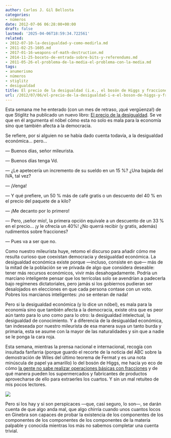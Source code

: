 ```yaml
---
author: Carlos J. Gil Bellosta
categories:
- números
date: 2012-07-06 06:28:00+00:00
draft: false
lastmod: '2025-04-06T18:59:34.722561'
related:
- 2012-07-10-la-desigualdad-y-como-medirla.md
- 2011-02-25-1605.md
- 2017-01-16-weapons-of-math-destruction.md
- 2014-11-25-boceto-de-entrada-sobre-bits-y-referendums.md
- 2011-05-26-el-problema-de-la-media-el-problema-con-la-media.md
tags:
- anumerismo
- números
- stiglitz
- desigualdad
title: El precio de la desigualdad (i.e., el bosón de Higgs y fracciones)
url: /2012/07/06/el-precio-de-la-desigualdad-i-e-el-boson-de-higgs-y-fracciones/
---
```


Esta semana me he enterado (con un mes de retraso, ¡qué vergüenza!) de que Stiglitz ha publicado un nuevo libro: [El precio de la desigualdad](http://www.amazon.com/The-Price-Inequality-Endangers-ebook/dp/B007MKCQ30). Se ve que en él argumenta el nóbel cómo esta no solo es mala para la economía sino que también afecta a la democracia.

Se refiere, por si alguien no se había dado cuenta todavía, a la desigualdad económica... pero...

— Buenos días, señor mileurista.

— Buenos días tenga Vd.

— ¿Le apetecería un incremento de su sueldo en un 15 %? ¿Una bajada del IVA, tal vez?

— ¡Venga!

— Y qué prefiere, un 50 % más de café gratis o un descuento del 40 % en el precio del paquete de a kilo?

— ¡Me decanto por lo primero!

— Pero, ¡señor mío!, la primera opción equivale a un descuento de un 33 % en el precio... ¡y le ofrecía un 40%! ¿No querrá recibir (y gratis, además) rudimentos sobre fracciones?

— Pues va a ser que no.

Como nuestro mileurista huye, retomo el discurso para añadir cómo me resulta curioso que coexistan democracia y desigualdad económica. La desigualdad económica existe porque —incluso, consiste en que— más de la mitad de la población se ve privada de algo que considera deseable: tener más recursos económicos, vivir más desahogadamente. Podría un marciano inteligente pensar que los terrícolas solo se avendrían a padecerla bajo regímenes dictatoriales, pero jamás si los gobiernos pudieran ser desalojados en elecciones en que cada persona contase con un voto. Pobres los marcianos inteligentes: ¡no se enteran de nada!

Pero si la desigualdad económica (y lo dice un nóbel), es mala para la economía sino que también afecta a la democracia, existe otra que es peor aún tanto para lo uno como para lo otro: la desigualdad intelectual, la desigualdad de conocimiento. Y a diferencia de la desigualdad económica, tan indeseada por nuestro mileurista de esa manera suya un tanto burda y primaria, esta se asume con la mayor de las naturalidades y sin que a nadie se le ponga la cara roja.

Esta semana, mientras la prensa nacional e internacional, recogía con insuitada fanfarria (porque guardo el recorte de la noticia del ABC sobre la demostración de Wiles del último teorema de Fermat y es una nota minúscula de papel ya amarillo) lo del bosón de Higgs, me hacía yo eco de cómo [la gente no sabe realizar operaciones básicas con fracciones](http://www.datanalytics.com/2012/07/03/regalo-o-descuento/) y de qué manera pueden los supermercados y fabricantes de productos aprovecharse de ello para extraerles los cuartos. Y sin un mal retuiteo de mis pocos lectores.

[![](/wp-uploads/2012/07/fracciones.gif)
](/wp-uploads/2012/07/fracciones.gif)

Pero si los hay y si son perspicaces —que, casi seguro, lo son—, se darán cuenta de que algo anda mal, que algo chirría cuando unos cuantos locos en Ginebra son capaces de probar la existencia de los componentes de los componentes de los componentes de los componentes de la materia palpable y conocida mientras los más no sabemos completar una cuenta trivial.